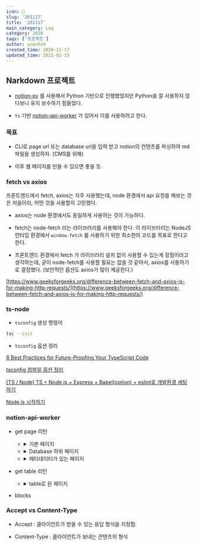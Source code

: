 ```yaml
---
icon: 📆
slug: '201117'
title: '201117'
main_category: Log
category: 2020
tags: ['프로젝트']
author: younho9
created_time: 2020-11-17
updated_time: 2021-02-15
---
```


## Narkdown 프로젝트

- [notion-py](https://github.com/jamalex/notion-py) 를 사용해서 Python 기반으로 진행했었지만 Python을 잘 사용하지 않다보니 유지 보수하기 힘들었다.

- `ts` 기반 [notion-api-worker](https://github.com/splitbee/notion-api-worker) 가 있어서 이를 사용하려고 한다.

### 목표

- CLI로 page url 또는 database url을 입력 받고 notion의 컨텐츠를 파싱하여 md 파일을 생성하자. (CMS를 위해)

- 이후 웹 페이지를 만들 수 있으면 좋을 듯.

### fetch vs axios

프론트엔드에서 fetch, axios는 자주 사용했는데, node 환경에서 api 요청을 해보는 것은 처음이라, 어떤 것을 사용할지 고민했다.

- axios는 node 환경에서도 동일하게 사용하는 것이 가능하다.

- fetch는 node-fetch 라는 라이브러리를 사용해야 한다. 이 라이브러리는 NodeJS 런타임 환경에서 `window.fetch` 를 사용하기 위한 최소한의 코드를 목표로 한다고 한다.

- 프론트엔드 환경에서 fetch 가 라이브러리 설치 없이 사용할 수 있는게 장점이라고 생각하는데, 굳이 node-fetch를 사용할 필요는 없을 것 같아서, axios를 사용하기로 결정했다. (보안적인 옵션도 axios가 많이 제공한다.)

[https://www.geeksforgeeks.org/difference-between-fetch-and-axios-js-for-making-http-requests/](https://www.geeksforgeeks.org/difference-between-fetch-and-axios-js-for-making-http-requests/)

### ts-node

- `tsconfig` 생성 명령어

```bash
tsc --init
```

- `tsconfig` 옵션 정리

[8 Best Practices for Future-Proofing Your TypeScript Code](https://medium.com/better-programming/8-best-practices-for-future-proofing-your-typescript-code-2600fb7d8063)

[tsconfig 컴파일 옵션 정리](https://valuefactory.tistory.com/453)

[[TS / Node] TS + Node.js + Express + Babel(option) + eslint로 개발환경 세팅하기](https://hack-jam.tistory.com/27)

[Node.js 시작하기](https://radlohead.gitbook.io/typescript-deep-dive/nodejs)

### notion-api-worker

- get page 리턴

  - <details><summary>기본 페이지</summary>

    ```json
    {
      "847c0e9b-15a1-42c9-9392-ca2f817c4eac": {
        "role": "editor",
        "value": {
          "id": "847c0e9b-15a1-42c9-9392-ca2f817c4eac",
          "version": 23,
          "type": "page",
          "properties": {
            "title": [["hello"]]
          },
          "content": ["cc1dee2e-269d-4cd0-a5a3-b1c3d72edf61"],
          "permissions": [
            {
              "role": "editor",
              "type": "user_permission",
              "user_id": "b21a69b3-a19b-438c-b599-e850190836a3"
            }
          ],
          "created_time": 1605604740000,
          "last_edited_time": 1605604740000,
          "parent_id": "ee7c0178-18cf-474e-a665-83f2432f545f",
          "parent_table": "space",
          "alive": true,
          "created_by_table": "notion_user",
          "created_by_id": "b21a69b3-a19b-438c-b599-e850190836a3",
          "last_edited_by_table": "notion_user",
          "last_edited_by_id": "b21a69b3-a19b-438c-b599-e850190836a3",
          "shard_id": 1004639,
          "space_id": "ee7c0178-18cf-474e-a665-83f2432f545f"
        }
      },
      "cc1dee2e-269d-4cd0-a5a3-b1c3d72edf61": {
        "role": "editor",
        "value": {
          "id": "cc1dee2e-269d-4cd0-a5a3-b1c3d72edf61",
          "version": 12,
          "type": "text",
          "properties": {
            "title": [["1234"]]
          },
          "created_time": 1605604740000,
          "last_edited_time": 1605604740000,
          "parent_id": "847c0e9b-15a1-42c9-9392-ca2f817c4eac",
          "parent_table": "block",
          "alive": true,
          "created_by_table": "notion_user",
          "created_by_id": "b21a69b3-a19b-438c-b599-e850190836a3",
          "last_edited_by_table": "notion_user",
          "last_edited_by_id": "b21a69b3-a19b-438c-b599-e850190836a3",
          "shard_id": 1004639,
          "space_id": "ee7c0178-18cf-474e-a665-83f2432f545f"
        }
      }
    }
    ```

    </details>

  - <details><summary>Database 하위 페이지</summary>

    ```json
    {
      "15afa14b-8f9c-4b6c-97cc-46375c775cc5": {
        "role": "reader",
        "value": {
          "id": "15afa14b-8f9c-4b6c-97cc-46375c775cc5",
          "version": 25,
          "type": "page",
          "properties": [Object],
          "created_time": 1605517260000,
          "last_edited_time": 1605602760000,
          // 부모 Id
          // 데이터베이스의 경우 collection_id
          "parent_id": "e543505f-be64-46cd-9c55-07117dc85a92",
          // 부모
          "parent_table": "collection",
          "alive": true,
          "created_by_table": "notion_user",
          // user_id
          "created_by_id": "b21a69b3-a19b-438c-b599-e850190836a3",
          "last_edited_by_table": "notion_user",
          "last_edited_by_id": "b21a69b3-a19b-438c-b599-e850190836a3",
          "shard_id": 1004639,
          "space_id": "ee7c0178-18cf-474e-a665-83f2432f545f"
        }
      },

      // 부모가 space가 아닌 경우 부모
      "acc3dfd0-339e-4cac-b5ba-ae8673fddfad": {
        "role": "reader",
        "value": {
          "id": "acc3dfd0-339e-4cac-b5ba-ae8673fddfad",
          "version": 106,
          "type": "collection_view_page",
          "view_ids": [Array],
          "collection_id": "e543505f-be64-46cd-9c55-07117dc85a92",
          "format": [Object],
          "permissions": [Array],
          "created_time": 1600223639505,
          "last_edited_time": 1605594780000,
          "parent_id": "ee7c0178-18cf-474e-a665-83f2432f545f",
          "parent_table": "space",
          "alive": true,
          "created_by_table": "notion_user",
          "created_by_id": "b21a69b3-a19b-438c-b599-e850190836a3",
          "last_edited_by_table": "notion_user",
          "last_edited_by_id": "b21a69b3-a19b-438c-b599-e850190836a3",
          "shard_id": 1004639,
          "space_id": "ee7c0178-18cf-474e-a665-83f2432f545f"
        }
      }
    }
    ```

    </details>

  - <details><summary>메타데이터가 있는 페이지</summary>

    ```json
    {
      "1c7c8eb6-ec3b-42fb-b950-63abd3c9bd61": {
        "role": "reader",
        "value": {
          "id": "1c7c8eb6-ec3b-42fb-b950-63abd3c9bd61",
          "version": 6,
          "type": "page",
          // 데이터베이스 하위에 있는 페이지의 메타데이터 부모 데이터베이스에 접근해서 가져와야 함.
          "properties": {
            "RXKJ": [
              // 여러 태그 목록이 문자열 ',' 로 구분되어 옴.
              ["hello,bye"]
            ],
            "fb_;": [["🛠 In Progress"]],
            "qS^H": [["Test"]],
            "title": [["asdf"], ["의 사본"]]
          },
          // 전체 페이지, 작은 페이지 사이즈일 때 함께 옴, 없으면 안옴.
          "format": {
            "page_icon": "🚡",
            // link인 경우는 링크
            "page_cover": "https://user-images.githubusercontent.com/1440854/79684011-6c948280-822e-11ea-9e23-1644903796fb.png",
            // 업로드인 경우 https://s3-us-west-2.amazonaws.com/secure.notion-static.com/d53a69fd-a3e1-4914-b014-63158a1078a2/blue.png
            // 기본 제공인 경우 /images/blue.png => https://notion.so/images/blue.png로 접근 가능
            "page_cover_position": 0.5,
            "page_full_width": true,
            "page_small_text": true
          },
          "created_time": 1605594821014,
          "last_edited_time": 1605603000000,
          "parent_id": "e543505f-be64-46cd-9c55-07117dc85a92",
          "parent_table": "collection",
          "alive": true,
          "copied_from": "15afa14b-8f9c-4b6c-97cc-46375c775cc5",
          "created_by_table": "notion_user",
          "created_by_id": "b21a69b3-a19b-438c-b599-e850190836a3",
          "last_edited_by_table": "notion_user",
          "last_edited_by_id": "b21a69b3-a19b-438c-b599-e850190836a3",
          "shard_id": 1004639,
          "space_id": "ee7c0178-18cf-474e-a665-83f2432f545f"
        }
      },
      "acc3dfd0-339e-4cac-b5ba-ae8673fddfad": {
        "role": "reader",
        "value": {
          "id": "acc3dfd0-339e-4cac-b5ba-ae8673fddfad",
          "version": 106,
          "type": "collection_view_page",
          "view_ids": [
            "be43c1c8-dd64-4cfb-9df9-efd97d8af60a",
            "cfabb574-6051-47ed-9c14-ea3a1b6aead7",
            "87cdd007-d8d6-464c-82f2-c7a4153bab0d",
            "c09c2c36-0419-4bff-8195-bf6c2b897d6f",
            "e0d39abd-4d7b-4c5c-9ce9-4984a3315932",
            "83b3d2a6-6f63-4940-987d-1142e51da175"
          ],
          "collection_id": "e543505f-be64-46cd-9c55-07117dc85a92",
          "format": {
            "page_cover_position": 0.6
          },
          "permissions": [
            {
              "role": "editor",
              "type": "user_permission",
              "user_id": "b21a69b3-a19b-438c-b599-e850190836a3"
            },
            {
              "role": "reader",
              "type": "public_permission"
            }
          ],
          "created_time": 1600223639505,
          "last_edited_time": 1605594780000,
          "parent_id": "ee7c0178-18cf-474e-a665-83f2432f545f",
          "parent_table": "space",
          "alive": true,
          "created_by_table": "notion_user",
          "created_by_id": "b21a69b3-a19b-438c-b599-e850190836a3",
          "last_edited_by_table": "notion_user",
          "last_edited_by_id": "b21a69b3-a19b-438c-b599-e850190836a3",
          "shard_id": 1004639,
          "space_id": "ee7c0178-18cf-474e-a665-83f2432f545f"
        }
      }
    }
    ```

    </details>

- get table 리턴

  - <details><summary>table로 된 페이지</summary>

    ```json
    [
      {
        "id": "11acfd54-2ee8-4640-b3fb-1782ce9b8caa",
        "Status": "🖨 Published",
        "Category": "Test",
        "Name": "Basic Blocks"
      },
      {
        "id": "084bbefe-7f25-481a-bfbb-e8aff2152e4f",
        "Status": "🖨 Published",
        "Category": "Test",
        "Name": "Copy of Basic Blocks"
      },
      {
        "id": "24786a8a-3d7d-4dfd-854d-ac40559c9f82",
        "Status": "🖨 Published",
        "Category": "Test",
        "Name": "Code Blocks"
      },
      {
        "id": "74bbb810-9a68-499f-8f12-25dcce846f02",
        "Status": "🖨 Published",
        "Category": "Test",
        "Name": "Embed Blocks"
      },
      {
        "id": "2df7176f-d58f-4c42-921b-55e9bbf0e92e",
        "Status": "🖨 Published",
        "Category": "Test",
        "Name": "Table Blocks"
      },
      {
        "id": "30894478-96e6-4f95-9095-d84be27a82a9",
        "Status": "🖨 Published",
        "Category": "Test",
        "Name": "Page Blocks"
      },
      {
        "id": "cee84696-242a-4f6e-953a-2c7ecb8b1603",
        "Status": "🖨 Published",
        "Category": "Test",
        "Name": "Advanced Blocks"
      },
      {
        "id": "64c69eaf-268a-4076-bf48-d8ee5f2ca8c8",
        "Status": "🖨 Published",
        "Category": "Test",
        "Name": "Linked Page"
      },
      {
        "id": "6a8383c0-0a12-4859-9edc-2fe41e9cbe75",
        "Status": "🖨 Published",
        "Category": "Test",
        "Name": "Recursive embed Image"
      },
      {
        "id": "d10a7885-58f0-4ba9-b9a4-fb357ab796e8",
        "Status": "🖨 Published",
        "Category": "Example",
        "Name": "Example Pages"
      },
      {
        "id": "1c7c8eb6-ec3b-42fb-b950-63abd3c9bd61",
        "Tags": ["hello", "bye"],
        "Status": "🛠 In Progress",
        "Category": "Test",
        "Name": "asdf의 사본"
      },
      // 완전히 안지웠을 때는 빈문자열로 옴.
      {
        "id": "e8b450e4-f686-4d0b-9212-6241e6099a0b",
        "Tags": [""],
        "Status": "",
        "Category": ""
      }
    ]
    ```

    </details>

- blocks

### Accept vs Content-Type

- Accept : 클라이언트가 받을 수 있는 응답 형식을 지정함.

- Content-Type : 클라이언트가 보내는 콘텐츠의 형식
